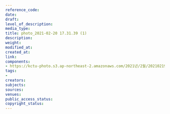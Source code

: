 ```yaml
---
reference_code: 
date: 
draft: 
level_of_description: 
media_type: 
title: photo_2021-02-20 17.31.39 (1)
description: 
weight: 
modified_at: 
created_at: 
link: 
components:
- https://kctu-photo.s3.ap-northeast-2.amazonaws.com/2021년/2월/20210219_백기완+선생+발인.영결식.하관/백승호/photo_2021-02-20+17.31.39+(1).jpeg
tags:
- 
creators: 
subjects: 
sources: 
venues: 
public_access_status: 
copyright_status: 
---
```


